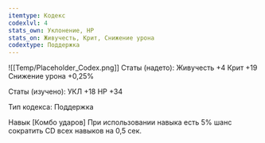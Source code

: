 ```yaml
---
itemtype: Кодекс
codexlvl: 4
stats_own: Уклонение, HP
stats_on: Живучесть, Крит, Снижение урона
codextype: Поддержка
---
```

![[Temp/Placeholder_Codex.png]]
Статы (надето):
Живучесть +4
Крит +19
Снижение урона +0,25%

Статы (изучено):
УКЛ +18
HP +34

Тип кодекса: Поддержка


Навык
[Комбо ударов]
При использовании навыка есть 5% шанс сократить CD всех навыков на 0,5 сек.


